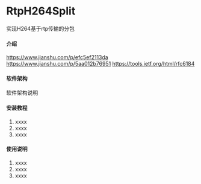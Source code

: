 # RtpH264Split
实现H264基于rtp传输的分包

#### 介绍
https://www.jianshu.com/p/efc5ef2113da
https://www.jianshu.com/p/5aa012b76951
https://tools.ietf.org/html/rfc6184

#### 软件架构
软件架构说明


#### 安装教程

1. xxxx
2. xxxx
3. xxxx

#### 使用说明

1. xxxx
2. xxxx
3. xxxx

